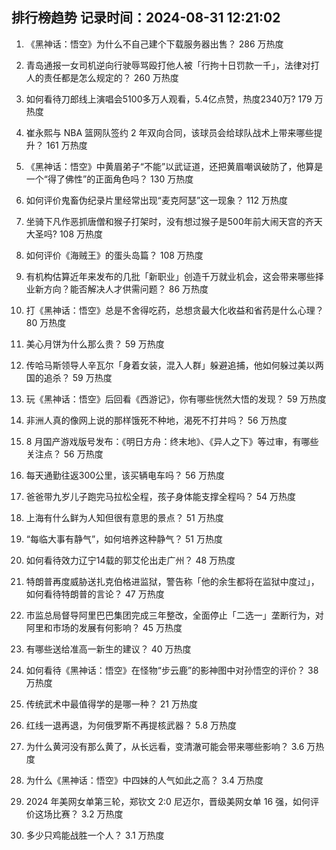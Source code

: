 
## 排行榜趋势 记录时间：2024-08-31 12:21:02
  
  1. 《黑神话：悟空》为什么不自己建个下载服务器出售？ 286 万热度
    
  2. 青岛通报一女司机逆向行驶辱骂殴打他人被「行拘十日罚款一千」，法律对打人的责任都是怎么规定的？ 260 万热度
    
  3. 如何看待刀郎线上演唱会5100多万人观看，5.4亿点赞，热度2340万? 179 万热度
    
  4. 崔永熙与 NBA 篮网队签约 2 年双向合同，该球员会给球队战术上带来哪些提升？ 161 万热度
    
  5. 《黑神话：悟空》中黄眉弟子“不能”以武证道，还把黄眉嘲讽破防了，他算是一个“得了佛性”的正面角色吗？ 130 万热度
    
  6. 如何评价鬼畜伪纪录片里经常出现“麦克阿瑟”这一现象？ 112 万热度
    
  7. 坐骑下凡作恶抓唐僧和猴子打架时，没有想过猴子是500年前大闹天宫的齐天大圣吗? 108 万热度
    
  8. 如何评价《海贼王》的蛋头岛篇？ 108 万热度
    
  9. 有机构估算近年来发布的几批「新职业」创造千万就业机会，这会带来哪些择业新方向？能否解决人才供需问题？ 86 万热度
    
  10. 打《黑神话：悟空》总是不舍得吃药，总想贪最大化收益和省药是什么心理？ 80 万热度
    
  11. 美心月饼为什么那么贵？ 59 万热度
    
  12. 传哈马斯领导人辛瓦尔「身着女装，混入人群」躲避追捕，他如何躲过美以两国的追杀？ 59 万热度
    
  13. 玩《黑神话：悟空》后回看《西游记》，你有哪些恍然大悟的发现？ 59 万热度
    
  14. 非洲人真的像网上说的那样饿死不种地，渴死不打井吗？ 56 万热度
    
  15. 8 月国产游戏版号发布：《明日方舟：终末地》、《异人之下》等过审，有哪些关注点？ 56 万热度
    
  16. 每天通勤往返300公里，该买辆电车吗？ 56 万热度
    
  17. 爸爸带九岁儿子跑完马拉松全程，孩子身体能支撑全程吗？ 54 万热度
    
  18. 上海有什么鲜为人知但很有意思的景点？ 51 万热度
    
  19. “每临大事有静气”，如何培养这种静气？ 51 万热度
    
  20. 如何看待效力辽宁14载的郭艾伦出走广州？ 48 万热度
    
  21. 特朗普再度威胁送扎克伯格进监狱，警告称「他的余生都将在监狱中度过」，如何看待特朗普的言论？ 47 万热度
    
  22. 市监总局督导阿里巴巴集团完成三年整改，全面停止「二选一」垄断行为，对阿里和市场的发展有何影响？ 45 万热度
    
  23. 有哪些送给准高一新生的建议？ 40 万热度
    
  24. 如何看待《黑神话：悟空》在怪物“步云鹿”的影神图中对孙悟空的评价？ 38 万热度
    
  25. 传统武术中最值得学的是哪一种？ 21 万热度
    
  26. 红线一退再退，为何俄罗斯不再提核武器？ 5.8 万热度
    
  27. 为什么黄河没有那么黄了，从长远看，变清澈可能会带来哪些影响？ 3.6 万热度
    
  28. 为什么《黑神话：悟空》中四妹的人气如此之高？ 3.4 万热度
    
  29. 2024 年美网女单第三轮，郑钦文 2:0 尼迈尔，晋级美网女单 16 强，如何评价这场比赛？ 3.2 万热度
    
  30. 多少只鸡能战胜一个人？ 3.1 万热度
    